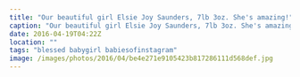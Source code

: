 ```yaml
---
title: "Our beautiful girl Elsie Joy Saunders, 7lb 3oz. She's amazing!"
caption: "Our beautiful girl Elsie Joy Saunders, 7lb 3oz. She's amazing!"
date: 2016-04-19T04:22Z
location: ""
tags: "blessed babygirl babiesofinstagram"
image: /images/photos/2016/04/be4e271e9105423b817286111d568def.jpg
---
```

